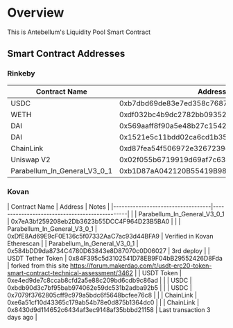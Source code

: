 # Overview

This is Antebellum's Liquidity Pool Smart Contract

## Smart Contract Addresses

### Rinkeby


|   Contract Name   |   Address |
|-----------------------------------|-----------------------------------------------|   
|   USDC    |   0xb7dbd69de83e7ed358c7687c1c1970e5dd121818  |
|   WETH    |   0xdf032bc4b9dc2782bb09352007d4c57b75160b15  |
|   DAI     |   0x569aaff8f90a5e48b27c154249ee5a08ed0c44e2  |
|   DAI     |   0x1521e5c11bdd02ca6cd1b35a34e176d87d9bdcd2  |
|   ChainLink   |   0xd87fea54f506972e3267239ec8e159548892074a  |
|   Uniswap V2  |   0x02f055b6719919d69af7c63c8ab4abb380383925  | 
| Parabellum_In_General_V3_0_1    |   0xb1D87aA042120B55419B980D81B6e9C7caE5aA5f  |

### Kovan

|   Contract Name   |   Address |   Notes                                       |
|-----------------------------------|-----------------------------------------------| |
| Parabellum_In_General_V3_0_1    |   0x7eA3bf259208eb2Db3623b55DCC4F964D23B5BA0  | |
|                   Parabellum_In_General_V3_0_1              | 0xDfE8Ad69E9cF0E136c5f07332AaC7ac93d44BFA9  | Verified in Kovan Etherescan |
| Parabellum_In_General_V3_0_1  |   0x584bDD9da8734C4780D63843e8D87070c0D06027  |   3rd deploy  |
| USDT Tether Token               | 0x84F395c5d3102541D78EB9F04bB29552426D8Fda    | forked from this site https://forum.makerdao.com/t/usdt-erc20-token-smart-contract-technical-assessment/3462 |
| USDT Token        | 0xe4ed9de7c8ccab8cfd2a5e88c209bd6cdb9c86ad                    |   |
| USDC              | 0xbdb90d3c7bf95bab974062e59dc531b2adba92b5                    |   |
|   USDC            |   0x7079f3762805cff9c979a5bdc6f5648bcfee76c8                  |   |
|   ChainLink       |   0xe6a51cf10d43365c179ab54b78e0d875b1364dc0                  |   |
| ChainLink         |   0x8430d9d114652c6434af3ec9148af35bbbd21158                  |   Last transaction 3 days ago |



  

